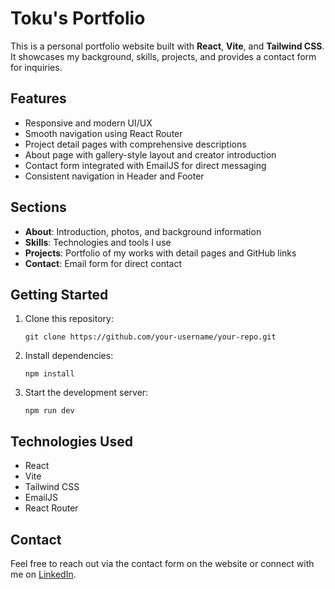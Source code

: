 # Toku's Portfolio

This is a personal portfolio website built with **React**, **Vite**, and **Tailwind CSS**.
It showcases my background, skills, projects, and provides a contact form for inquiries.

## Features

- Responsive and modern UI/UX
- Smooth navigation using React Router
- Project detail pages with comprehensive descriptions
- About page with gallery-style layout and creator introduction
- Contact form integrated with EmailJS for direct messaging
- Consistent navigation in Header and Footer

## Sections

- **About**: Introduction, photos, and background information
- **Skills**: Technologies and tools I use
- **Projects**: Portfolio of my works with detail pages and GitHub links
- **Contact**: Email form for direct contact

## Getting Started

1. Clone this repository:
   ```
   git clone https://github.com/your-username/your-repo.git
   ```
2. Install dependencies:
   ```
   npm install
   ```
3. Start the development server:
   ```
   npm run dev
   ```

## Technologies Used

- React
- Vite
- Tailwind CSS
- EmailJS
- React Router

## Contact

Feel free to reach out via the contact form on the website or connect with me on [LinkedIn](https://www.linkedin.com/in/tokuhiro-sakemi-ba0772244).
